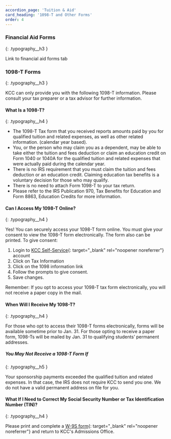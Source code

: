 ```yaml
---
accordion_page: 'Tuition & Aid'
card_heading: '1098-T and Other Forms'
order: 4
---
```


### Financial Aid Forms
{: .typography__h3 }

Link to financial aid forms tab

### 1098-T Forms
{: .typography__h3 }

KCC can only provide you with the following 1098-T information. Please consult your tax preparer or a tax advisor for further information.

#### What Is a 1098-T?
{: .typography__h4 }

- The 1098-T Tax form that you received reports amounts paid by you for qualified tuition and related expenses, as well as other related information. (calendar year based).
- You, or the person who may claim you as a dependent, may be able to take either the tuition and fees deduction or claim an education credit  on Form 1040 or 1040A for the qualified tuition and related expenses that were actually paid during the calendar year.
- There is no IRS requirement that you must claim the tuition and fees deduction or an education credit. Claiming education tax benefits is a voluntary decision for those who may qualify.
- There is no need to attach Form 1098-T to your tax return.
- Please refer to the IRS Publication 970, Tax Benefits for Education and Form 8863, Education Credits for more information.

#### Can I Access My 1098-T Online?
{: .typography__h4 }

Yes! You can securely access your 1098-T form online. You must give your consent to view the 1098-T form electronically. The form also can be printed.
To give consent:

1. Login to [KCC Self-Service](https://selfservice.kcc.edu/Student/Account/Login?ReturnUrl=/student){: target="_blank" rel="noopener noreferrer"} account
2. Click on Tax Information
3. Click on the 1098 information link
4. Follow the prompts to give consent.
5. Save changes.

Remember: If you opt to access your 1098-T tax form electronically, you will not receive a paper copy in the mail.

#### When Will I Receive My 1098-T?
{: .typography__h4 }

For those who opt to access their 1098-T forms electronically, forms will be available sometime prior to Jan.  31. For those opting to receive a paper form, 1098-Ts will be mailed by Jan. 31 to qualifying students’ permanent addresses.

##### You May Not Receive a 1098-T Form If
{: .typography__h5 }

Your sponsorship payments exceeded the qualified tuition and related expenses. In that case, the IRS does not require KCC to send you one.
We do not have a valid permanent address on file for you.

#### What If I Need to Correct My Social Security Number or Tax Identification Number (TIN)?
{: .typography__h4 }

Please print and complete a [W-9S form](https://www.irs.gov/pub/irs-pdf/fw9s.pdf){: target="_blank" rel="noopener noreferrer"} and return to KCC's Admissions Office.
